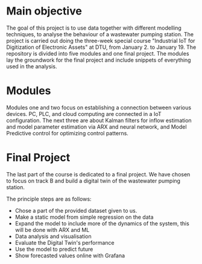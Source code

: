 # Main objective

The goal of this project is to use data together with different modelling techniques, to analyse the behaviour of a wastewater pumping station. The project is carried out doing the three-week special course "Industrial IoT for Digitization of Electronic Assets" at DTU, from January 2. to January 19.
The repository is divided into five modules and one final project. The modules lay the groundwork for the final project and include snippets of everything used in the analysis.

# Modules
Modules one and two focus on establishing a connection between various devices. PC, PLC, and cloud computing are connected in a IoT configuration. The next three are about Kalman filters for inflow estimation and model parameter estimation via ARX and neural network, and Model Predictive control for optimizing control patterns.

# Final Project
The last part of the course is dedicated to a final project. We have chosen to focus on track B and build a digital twin of the wastewater pumping station.

The principle steps are as follows:
- Chose a part of the provided dataset given to us.
- Make a static model from simple regression on the data
- Expand the model to include more of the dynamics of the system, this will be done with ARX and ML
- Data analysis and visualisation
- Evaluate the Digital Twin's performance
- Use the model to predict future
- Show forecasted values online with Grafana
